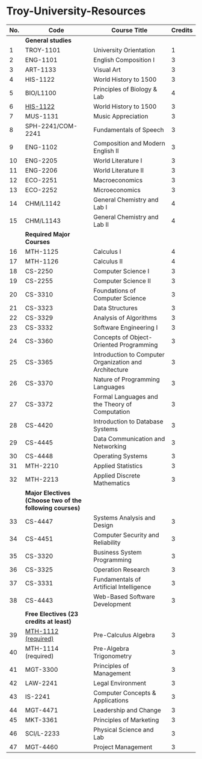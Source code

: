 # Troy-University-Resources

| No. | Code                                                      | Course Title                                           | Credits |
| --- | --------------------------------------------------------- | ------------------------------------------------------ | ------- |
|     | **General studies**                                       |                                                        |         |
| 1   | TROY-1101                                                 | University Orientation                                 | 1       |
| 2   | ENG-1101                                                  | English Composition I                                  | 3       |
| 3   | ART-1133                                                  | Visual Art                                             | 3       |
| 4   | HIS-1122                                                  | World History to 1500                                  | 3       |
| 5   | BIO/L1100                                                 | Principles of Biology & Lab                            | 4       |
| 6   | [HIS-1122]                                                  | World History to 1500                               | 3       |
| 7   | MUS-1131                                                  | Music Appreciation                                     | 3       |
| 8   | SPH-2241/COM-2241                                         | Fundamentals of Speech                                 | 3       |
| 9   | ENG-1102                                                  | Composition and Modern English II                      | 3       |
| 10  | ENG-2205                                                  | World Literature I                                     | 3       |
| 11  | ENG-2206                                                  | World Literature II                                    | 3       |
| 12  | ECO-2251                                                  | Macroeconomics                                         | 3       |
| 13  | ECO-2252                                                  | Microeconomics                                         | 3       |
| 14  | CHM/L1142                                                 | General Chemistry and Lab I                            | 4       |
| 15  | CHM/L1143                                                 | General Chemistry and Lab II                           | 4       |
|     | **Required Major Courses**                                |                                                        |         |
| 16  | MTH-1125                                                  | Calculus I                                             | 4       |
| 17  | MTH-1126                                                  | Calculus II                                            | 4       |
| 18  | CS-2250                                                   | Computer Science I                                     | 3       |
| 19  | CS-2255                                                   | Computer Science II                                    | 3       |
| 20  | CS-3310                                                   | Foundations of Computer Science                        | 3       |
| 21  | CS-3323                                                   | Data Structures                                        | 3       |
| 22  | CS-3329                                                   | Analysis of Algorithms                                 | 3       |
| 23  | CS-3332                                                   | Software Engineering I                                 | 3       |
| 24  | CS-3360                                                   | Concepts of Object-Oriented Programming                | 3       |
| 25  | CS-3365                                                   | Introduction to Computer Organization and Architecture | 3       |
| 26  | CS-3370                                                   | Nature of Programming Languages                        | 3       |
| 27  | CS-3372                                                   | Formal Languages and the Theory of Computation         | 3       |
| 28  | CS-4420                                                   | Introduction to Database Systems                       | 3       |
| 29  | CS-4445                                                   | Data Communication and Networking                      | 3       |
| 30  | CS-4448                                                   | Operating Systems                                      | 3       |
| 31  | MTH-2210                                                  | Applied Statistics                                     | 3       |
| 32  | MTH-2213                                                  | Applied Discrete Mathematics                           | 3       |
|     | **Major Electives (Choose two of the following courses)** |                                                        |         |
| 33  | CS-4447                                                   | Systems Analysis and Design                            | 3       |
| 34  | CS-4451                                                   | Computer Security and Reliability                      | 3       |
| 35  | CS-3320                                                   | Business System Programming                            | 3       |
| 36  | CS-3325                                                   | Operation Research                                     | 3       |
| 37  | CS-3331                                                   | Fundamentals of Artificial Intelligence                | 3       |
| 38  | CS-4443                                                   | Web-Based Software Development                         | 3       |
|     | **Free Electives (23 credits at least)**                  |                                                        |         |
| 39  | [MTH-1112 (required)]                                       | Pre-Calculus Algebra                                   | 3       |
| 40  | MTH-1114 (required)                                       | Pre-Algebra Trigonometry                               | 3       |
| 41  | MGT-3300                                                  | Principles of Management                               | 3       |
| 42  | LAW-2241                                                  | Legal Environment                                      | 3       |
| 43  | IS-2241                                                   | Computer Concepts & Applications                       | 3       |
| 44  | MGT-4471                                                  | Leadership and Change                                  | 3       |
| 45  | MKT-3361                                                  | Principles of Marketing                                | 3       |
| 46  | SCI/L-2233                                                | Physical Science and Lab                               | 3       |
| 47  | MGT-4460                                                  | Project Management                                     | 3       |

[MTH-1112 (required)]: ./MTH-1112/DoanDuyTrung-MTH112-20211-Tuesday.pdf

[MTH-1112 (required)]: ./MTH-1112/DoanDuyTrung-MTH112-20211-Tuesday.pdf

[HIS-1122]: ./HIS-1122/World%20History%20to%201500%20(HIS122)-ThuyPV.doc